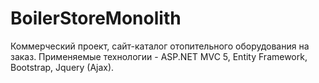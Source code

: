 # BoilerStoreMonolith

Коммерческий проект, сайт-каталог отопительного оборудования на заказ. Применяемые технологии - ASP.NET MVC 5, Entity Framework, Bootstrap,
Jquery (Ajax).
